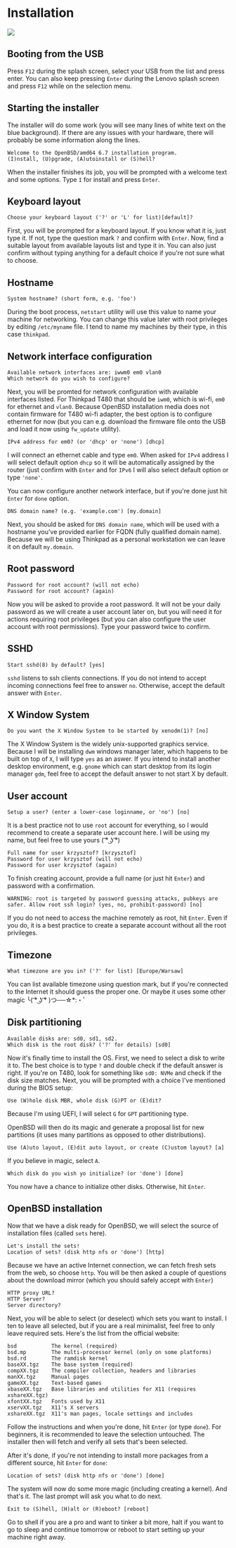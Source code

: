 # Installation

![](02-installation.png)

## Booting from the USB

Press `F12` during the splash screen, select your USB from the list and press enter. You can also keep pressing `Enter` during the Lenovo splash screen and press `F12` while on the selection menu.

## Starting the installer

The installer will do some work (you will see many lines of white text on the blue background). If there are any issues with your hardware, there will probably be some information along the lines.

```
Welcome to the OpenBSD/amd64 6.7 installation program.
(I)nstall, (U)pgrade, (A)utoinstall or (S)hell?
```
When the installer finishes its job, you will be prompted with a welcome text and some options. Type `I` for install and press `Enter`.

## Keyboard layout

```
Choose your keyboard layout ('?' or 'L' for list)[default]?
```

First, you will be prompted for a keyboard layout. If you know what it is, just type it. If not, type the question mark `?` and confirm with `Enter`.
Now, find a suitable layout from available layouts list and type it in. You can also just confirm without typing anything for a default choice if you're not sure what to choose.

## Hostname

```
System hostname? (short form, e.g. 'foo')
```

During the boot process, `netstart` utility will use this value to name your machine for networking. You can change this value later with root privileges by editing `/etc/myname` file. I tend to name my machines by their type, in this case `thinkpad`.

## Network interface configuration

```
Available network interfaces are: iwwm0 em0 vlan0
Which network do you wish to configure?
```

Next, you will be promted for network configuration with available interfaces listed. For Thinkpad T480 that should be `iwm0`, which is wi-fi, `em0` for ethernet and `vlan0`.
Because OpenBSD installation media does not contain firmware for T480 wi-fi adapter, the best option is to configure ethernet for now (but you can e.g. download the firmware file onto the USB and load it now using `fw_update` utility).

```
IPv4 address for em0? (or 'dhcp' or 'none') [dhcp]
```

I will connect an ethernet cable and type `em0`. When asked for `IPv4` address I will select default option `dhcp` so it will be automatically assigned by the router (just confirm with `Enter` and for `IPv6` I will also select default option or type `'none'`.

You can now configure another network interface, but if you're done just hit `Enter` for `done` option.

```
DNS domain name? (e.g. 'example.com') [my.domain]
```

Next, you should be asked for `DNS domain name`, which will be used with a hostname you've provided earlier for FQDN (fully qualified domain name). Because we will be using Thinkpad as a personal workstation we can leave it on default `my.domain`.

## Root password

```
Password for root account? (will not echo)
Password for root account? (again)
```

Now you will be asked to provide a root password. It will not be your daily password as we will create a user account later on, but you will need it for actions requiring root privileges (but you can also configure the user account with root permissions). Type your password twice to confirm.

## SSHD

```
Start sshd(8) by default? [yes]
```

`sshd` listens to ssh clients connections. If you do not intend to accept incoming connections feel free to answer `no`. Otherwise, accept the default answer with `Enter`.

## X Window System

```
Do you want the X Window System to be started by xenodm(1)? [no]
```

The X Window System is the widely unix-supported graphics service. Because I will be installing `dwm` windows manager later, which happens to be built on top of `X`, I will type `yes` as an aswer. If you intend to install another desktop environment, e.g. `gnome` which can start desktop from its login manager `gdm`, feel free to accept the default answer to not start X by default.

## User account

```
Setup a user? (enter a lower-case loginname, or 'no') [no]
```

It is a best practice not to use `root` account for everything, so I would recommend to create a separate user account here. I will be using my name, but feel free to use yours ( ͡° ͜ʖ ͡°)

```
Full name for user krzysztof? [krzysztof]
Password for user krzysztof (will not echo)
Password for user krzysztof (again)
```

To finish creating account, provide a full name (or just hit `Enter`) and password with a confirmation.

```
WARNING: root is targeted by password guessing attacks, pubkeys are safer. Allow root ssh login? (yes, no, prohibit-password) [no]
```

If you do not need to access the machine remotely as root, hit `Enter`. Even if you do, it is a best practice to create a separate account without all the root privileges.

## Timezone

```
What timezone are you in? ('?' for list) [Europe/Warsaw]
```

You can list available timezone using question mark, but if you're connected to the Internet it should guess the proper one. Or maybe it uses some other magic ╰( ͡° ͜ʖ ͡° )つ──☆*:・ﾟ


## Disk partitioning

```
Available disks are: sd0, sd1, sd2.
Which disk is the root disk? ('?' for details) [sd0]
```

Now it's finally time to install the OS. First, we need to select a disk to write it to. The best choice is to type `?` and double check if the default answer is right. If you're on T480, look for something like `sd0: NVMe` and check if the disk size matches. Next, you will be prompted with a choice I've mentioned during the BIOS setup:

```
Use (W)hole disk MBR, whole disk (G)PT or (E)dit?
```

Because I'm using UEFI, I will select `G` for `GPT` partitioning type.

OpenBSD will then do its magic and generate a proposal list for new partitions (it uses many partitions as opposed to other distributions).

```
Use (A)uto layout, (E)dit auto layout, or create (C)ustom layout? [a]
```

If you believe in magic, select `A`.

```
Which disk do you wish yo initialize? (or 'done') [done]
```

You now have a chance to initialize other disks. Otherwise, hit `Enter`.

## OpenBSD installation

Now that we have a disk ready for OpenBSD, we will select the source of installation files (called `sets` here).

```
Let's install the sets!
Location of sets? (disk http nfs or 'done') [http]
```

Because we have an active Internet connection, we can fetch fresh sets from the web, so choose `http`.
You will be then asked a couple of questions about the download mirror (which you should safely accept with `Enter`)

```
HTTP proxy URL?
HTTP Server?
Server directory?
```

Next, you will be able to select (or deselect) which sets you want to install. I ten to leave all selected, but if you are a real minimalist, feel free to only leave required sets. Here's the list from the official website:

```
bsd           The kernel (required)
bsd.mp        The multi-processor kernel (only on some platforms)
bsd.rd        The ramdisk kernel
baseXX.tgz    The base system (required)
compXX.tgz    The compiler collection, headers and libraries
manXX.tgz     Manual pages
gameXX.tgz    Text-based games
xbaseXX.tgz   Base libraries and utilities for X11 (requires xshareXX.tgz)
xfontXX.tgz   Fonts used by X11
xservXX.tgz   X11's X servers
xshareXX.tgz  X11's man pages, locale settings and includes
```

Follow the instructions and when you're done, hit `Enter` (or type `done`). For beginners, it is recommended to leave the selection untouched.
The installer then will fetch and verify all sets that's been selected.

After it's done, if you're not intending to install more packages from a different source, hit `Enter` for `done`:

```
Location of sets? (disk http nfs or 'done') [done]
```

The system will now do some more magic (including creating a kernel). And that's it. The last prompt will ask you what to do next.

```
Exit to (S)hell, (H)alt or (R)eboot? [reboot]
```

Go to shell if you are a pro and want to tinker a bit more, halt if you want to go to sleep and continue tomorrow or reboot to start setting up your machine right away.

